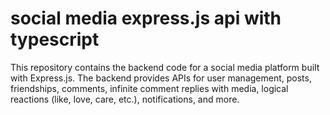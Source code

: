 # social media express.js api with typescript
This repository contains the backend code for a social media platform built with Express.js. The backend provides APIs for user management, posts, friendships, comments, infinite comment replies with media, logical reactions (like, love, care, etc.), notifications, and more.
